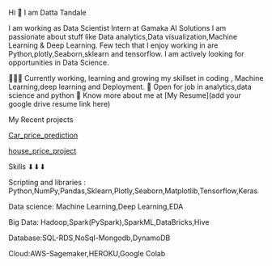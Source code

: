Hi 👋 I am Datta Tandale

I am working as Data Scientist Intern at Gamaka AI Solutions I am passionate about stuff like Data analytics,Data visualization,Machine Learning & Deep Learning. Few tech that I enjoy working in are Python,plotly,Seaborn,sklearn and tensorflow. I am actively looking for opportunities in Data Science.

👨🏽‍💻 Currently working, learning and growing my skillset in coding , Machine Learning,deep learning and Deployment.
🤝 Open for job in analytics,data science and python
👨 Know more about me at [My Resume](add your google drive resume link here)

My Recent projects

[Car_price_prediction](https://github.com/dattatandale39/car_price_prediction)

[house_price_project](https://github.com/dattatandale39/House_Price_project)

Skills ⬇⬇⬇

Scripting and libraries : Python,NumPy,Pandas,Sklearn,Plotly,Seaborn,Matplotlib,Tensorflow,Keras

Data science: Machine Learning,Deep Learning,EDA

Big Data: Hadoop,Spark(PySpark),SparkML,DataBricks,Hive

Database:SQL-RDS,NoSql-Mongodb,DynamoDB

Cloud:AWS-Sagemaker,HEROKU,Google Colab
